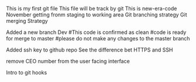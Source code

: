 This is my first git file
This file will be track by git
This is new-era-code
November
getting fronm staging to working area
Git branching strategy
Git merging Strategy

Added a new branch Dev
#This code is confirmed as clean
#code is ready for merge to master
#please do not make any changes to the master branch

Added ssh key to github repo
See the difference bet HTTPS and SSH

remove CEO number from the user facing interface

Intro to git hooks
